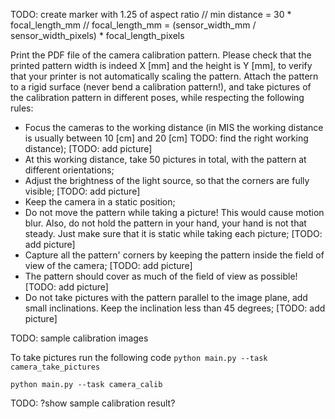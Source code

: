 TODO: create marker with 1.25 of aspect ratio
// min distance = 30 * focal_length_mm
// focal_length_mm = (sensor_width_mm / sensor_width_pixels) * focal_length_pixels

Print the PDF file of the camera calibration pattern. Please check that the printed pattern width is indeed X [mm] and the height is Y [mm], to verify that your printer is not automatically scaling the pattern. Attach the pattern to a rigid surface (never bend a calibration pattern!), and take pictures of the calibration pattern in different poses, while respecting the following rules:
- Focus the cameras to the working distance (in MIS the working distance is usually between 10 [cm] and 20 [cm] TODO: find the right working distance);
  [TODO: add picture]
- At this working distance, take 50 pictures in total, with the pattern at different orientations;
- Adjust the brightness of the light source, so that the corners are fully visible;
  [TODO: add picture]
- Keep the camera in a static position;
- Do not move the pattern while taking a picture! This would cause motion blur. Also, do not hold the pattern in your hand, your hand is not that steady. Just make sure that it is static while taking each picture;
  [TODO: add picture]
- Capture all the pattern' corners by keeping the pattern inside the field of view of the camera;
  [TODO: add picture]
- The pattern should cover as much of the field of view as possible!
  [TODO: add picture]
- Do not take pictures with the pattern parallel to the image plane, add small inclinations. Keep the inclination less than 45 degrees;
  [TODO: add picture]

TODO: sample calibration images

To take pictures run the following code
`python main.py --task camera_take_pictures`

`python main.py --task camera_calib`

TODO: ?show sample calibration result?

